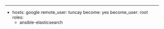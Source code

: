 ---
- hosts: google
  remote_user: tuncay
  become: yes
  become_user: root
  roles:
   - ansible-elasticsearch